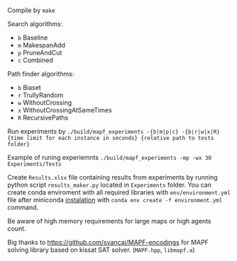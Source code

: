 Compile by `make`

Search algorithms:
- `b` Baseline
- `m` MakespanAdd
- `p` PruneAndCut
- `c` Combined

Path finder algorithms:
- `b` Biaset
- `r` TrullyRandom
- `w` WithoutCrossing
- `x` WithoutCrossingAtSameTimes
- `R` RecursivePaths

Run experiments by `./build/mapf_experiments -{b|m|p|c} -{b|r|w|x|R} {time limit for each instance in seconds} {relative path to tests folder}`

Example of runing experiemnts `./build/mapf_experiments -mp -wx 30 Experiments/Tests`

Create `Results.xlsx` file containing results from experiments by running python script `results_maker.py` located in `Experiments` folder. You can create conda enviroment with all required libraries with `env/environment.yml` file after miniconda [instalation](https://docs.anaconda.com/miniconda/install/) with `conda env create -f environment.yml` command.


Be aware of high memory requirements for large maps or high agents count.

Big thanks to https://github.com/svancaj/MAPF-encodings for MAPF solving library based on kissat SAT solver. (`MAPF.hpp`, `libmapf.a`)
